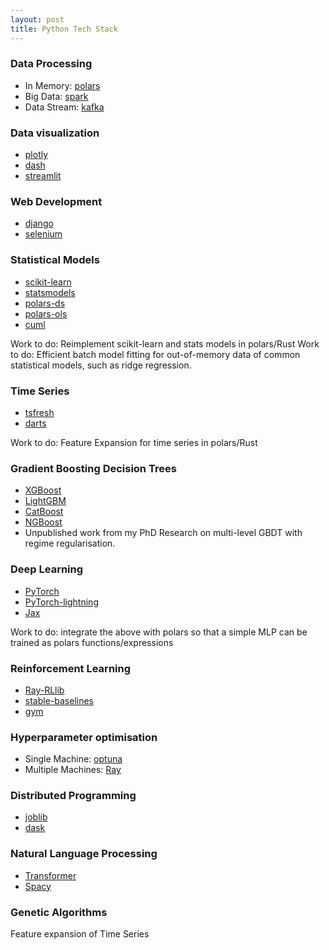 ```yaml
---
layout: post
title: Python Tech Stack
---
```




### Data Processing 
  - In Memory: [polars](https://github.com/pola-rs/polars)
  - Big Data: [spark](https://github.com/apache/spark)
  - Data Stream: [kafka](https://kafka.apache.org/)

### Data visualization
  - [plotly](https://github.com/plotly/plotly.py)
  - [dash](https://github.com/plotly/dash)
  - [streamlit](https://github.com/streamlit/streamlit)
   
### Web Development 
  - [django](https://github.com/django/django)
  - [selenium](https://github.com/SeleniumHQ/selenium)

### Statistical Models 
  - [scikit-learn](https://github.com/scikit-learn/scikit-learn)
  - [statsmodels](https://github.com/statsmodels/statsmodels)
  - [polars-ds](https://github.com/abstractqqq/polars_ds_extension)
  - [polars-ols](https://github.com/azmyrajab/polars_ols)
  - [cuml](https://github.com/rapidsai/cuml)

Work to do: Reimplement scikit-learn and stats models in polars/Rust 
Work to do: Efficient batch model fitting for out-of-memory data of common statistical models, such as ridge regression. 


### Time Series 
  - [tsfresh](https://github.com/blue-yonder/tsfresh)
  - [darts](https://github.com/unit8co/darts)

Work to do: Feature Expansion for time series in polars/Rust 


### Gradient Boosting Decision Trees
  - [XGBoost](https://github.com/dmlc/xgboost)
  - [LightGBM](https://github.com/microsoft/LightGBM)
  - [CatBoost](https://github.com/catboost/catboost)
  - [NGBoost](https://github.com/stanfordmlgroup/ngboost)
  - Unpublished work from my PhD Research on multi-level GBDT with regime regularisation. 

### Deep Learning 
  - [PyTorch](https://github.com/pytorch/pytorch)
  - [PyTorch-lightning](https://github.com/Lightning-AI/pytorch-lightning)
  - [Jax](https://github.com/jax-ml/jax)

Work to do: integrate the above with polars so that a simple MLP can be trained as polars functions/expressions 

### Reinforcement Learning 
  - [Ray-RLlib](https://docs.ray.io/en/latest/rllib/index.html)
  - [stable-baselines](https://github.com/DLR-RM/stable-baselines3)
  - [gym](https://github.com/openai/gym)

### Hyperparameter optimisation 
  - Single Machine: [optuna](https://github.com/optuna/optuna)
  - Multiple Machines: [Ray](https://docs.ray.io/en/latest/tune/index.html)

### Distributed Programming 
  - [joblib](https://github.com/joblib/joblib)
  - [dask](https://github.com/dask/dask)

### Natural Language Processing 
  - [Transformer](https://github.com/huggingface/transformers)
  - [Spacy](https://github.com/explosion/spaCy)

### Genetic Algorithms 

Feature expansion of Time Series 
